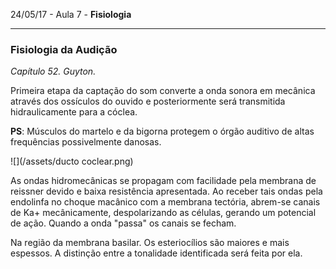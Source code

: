 24/05/17 - Aula 7 - **Fisiologia**

---

### Fisiologia da Audição

_Capítulo 52. Guyton._

Primeira etapa da captação do som converte a onda sonora em mecânica através dos ossículos do ouvido e posteriormente será transmitida hidraulicamente para a cóclea.

**PS**: Músculos do martelo e da bigorna protegem o órgão auditivo de altas frequências possivelmente danosas.

![](/assets/ducto coclear.png)

As ondas hidromecânicas se propagam com facilidade pela membrana de reissner devido e baixa resistência apresentada. Ao receber tais ondas pela endolinfa no choque macânico com a membrana tectória, abrem-se canais de Ka+ mecânicamente, despolarizando as células, gerando um potencial de ação. Quando a onda "passa" os canais se fecham.

Na região da membrana basilar. Os esteriocílios são maiores e mais espessos. A distinção entre a tonalidade identificada será feita por ela.

